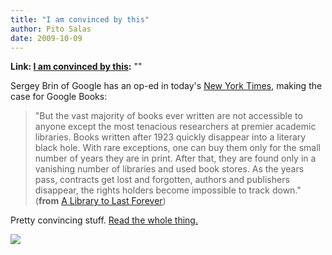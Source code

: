 ```yaml
---
title: "I am convinced by this"
author: Pito Salas
date: 2009-10-09
---
```


**Link: [I am convinced by this](None):** ""

Sergey Brin of Google has an op-ed in today's [New York
Times](<http://www.nytimes.com/2009/10/09/opinion/09brin.html?_r=1&partner=rss&emc=rss>),
making the case for Google Books:

> "But the vast majority of books ever written are not accessible to anyone
> except the most tenacious researchers at premier academic libraries. Books
> written after 1923 quickly disappear into a literary black hole. With rare
> exceptions, one can buy them only for the small number of years they are in
> print. After that, they are found only in a vanishing number of libraries
> and used book stores. As the years pass, contracts get lost and forgotten,
> authors and publishers disappear, the rights holders become impossible to
> track down." (**from** [A Library to Last
> Forever](<http://www.nytimes.com/2009/10/09/opinion/09brin.html?_r=1&partner=rss&emc=rss>))

Pretty convincing stuff. [Read the whole
thing.](<http://www.nytimes.com/2009/10/09/opinion/09brin.html?_r=1&partner=rss&emc=rss>)

![](https://i0.wp.com/img.zemanta.com/pixy.gif?w=584)


